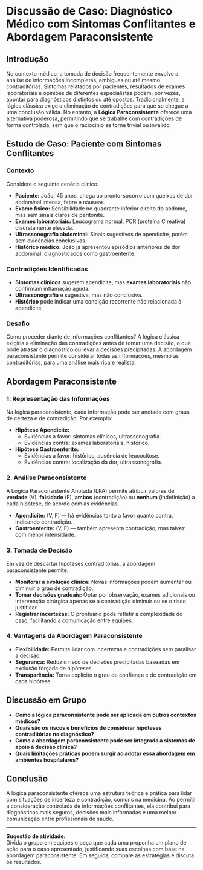 
# Discussão de Caso: Diagnóstico Médico com Sintomas Conflitantes e Abordagem Paraconsistente

## Introdução

No contexto médico, a tomada de decisão frequentemente envolve a análise de informações incompletas, ambíguas ou até mesmo contraditórias. Sintomas relatados por pacientes, resultados de exames laboratoriais e opiniões de diferentes especialistas podem, por vezes, apontar para diagnósticos distintos ou até opostos. Tradicionalmente, a lógica clássica exige a eliminação de contradições para que se chegue a uma conclusão válida. No entanto, a **Lógica Paraconsistente** oferece uma alternativa poderosa, permitindo que se trabalhe com contradições de forma controlada, sem que o raciocínio se torne trivial ou inválido.

## Estudo de Caso: Paciente com Sintomas Conflitantes

### Contexto

Considere o seguinte cenário clínico:

- **Paciente:** João, 45 anos, chega ao pronto-socorro com queixas de dor abdominal intensa, febre e náuseas.
- **Exame físico:** Sensibilidade no quadrante inferior direito do abdome, mas sem sinais claros de peritonite.
- **Exames laboratoriais:** Leucograma normal, PCR (proteína C reativa) discretamente elevada.
- **Ultrassonografia abdominal:** Sinais sugestivos de apendicite, porém sem evidências conclusivas.
- **Histórico médico:** João já apresentou episódios anteriores de dor abdominal, diagnosticados como gastroenterite.

### Contradições Identificadas

- **Sintomas clínicos** sugerem apendicite, mas **exames laboratoriais** não confirmam inflamação aguda.
- **Ultrassonografia** é sugestiva, mas não conclusiva.
- **Histórico** pode indicar uma condição recorrente não relacionada à apendicite.

### Desafio

Como proceder diante de informações conflitantes? A lógica clássica exigiria a eliminação das contradições antes de tomar uma decisão, o que pode atrasar o diagnóstico ou levar a decisões precipitadas. A abordagem paraconsistente permite considerar todas as informações, mesmo as contraditórias, para uma análise mais rica e realista.

## Abordagem Paraconsistente

### 1. Representação das Informações

Na lógica paraconsistente, cada informação pode ser anotada com graus de certeza e de contradição. Por exemplo:

- **Hipótese Apendicite:**
  - Evidências a favor: sintomas clínicos, ultrassonografia.
  - Evidências contra: exames laboratoriais, histórico.
- **Hipótese Gastroenterite:**
  - Evidências a favor: histórico, ausência de leucocitose.
  - Evidências contra: localização da dor, ultrassonografia.

### 2. Análise Paraconsistente

A Lógica Paraconsistente Anotada (LPA) permite atribuir valores de **verdade** (V), **falsidade** (F), **ambos** (contradição) ou **nenhum** (indefinição) a cada hipótese, de acordo com as evidências.

- **Apendicite:** (V, F) — há evidências tanto a favor quanto contra, indicando contradição.
- **Gastroenterite:** (V, F) — também apresenta contradição, mas talvez com menor intensidade.

### 3. Tomada de Decisão

Em vez de descartar hipóteses contraditórias, a abordagem paraconsistente permite:

- **Monitorar a evolução clínica:** Novas informações podem aumentar ou diminuir o grau de contradição.
- **Tomar decisões graduais:** Optar por observação, exames adicionais ou intervenção cirúrgica apenas se a contradição diminuir ou se o risco justificar.
- **Registrar incertezas:** O prontuário pode refletir a complexidade do caso, facilitando a comunicação entre equipes.

### 4. Vantagens da Abordagem Paraconsistente

- **Flexibilidade:** Permite lidar com incertezas e contradições sem paralisar a decisão.
- **Segurança:** Reduz o risco de decisões precipitadas baseadas em exclusão forçada de hipóteses.
- **Transparência:** Torna explícito o grau de confiança e de contradição em cada hipótese.

## Discussão em Grupo

- **Como a lógica paraconsistente pode ser aplicada em outros contextos médicos?**
- **Quais são os riscos e benefícios de considerar hipóteses contraditórias no diagnóstico?**
- **Como a abordagem paraconsistente pode ser integrada a sistemas de apoio à decisão clínica?**
- **Quais limitações práticas podem surgir ao adotar essa abordagem em ambientes hospitalares?**

## Conclusão

A lógica paraconsistente oferece uma estrutura teórica e prática para lidar com situações de incerteza e contradição, comuns na medicina. Ao permitir a consideração controlada de informações conflitantes, ela contribui para diagnósticos mais seguros, decisões mais informadas e uma melhor comunicação entre profissionais de saúde.

---

**Sugestão de atividade:**  
Divida o grupo em equipes e peça que cada uma proponha um plano de ação para o caso apresentado, justificando suas escolhas com base na abordagem paraconsistente. Em seguida, compare as estratégias e discuta os resultados.

```
